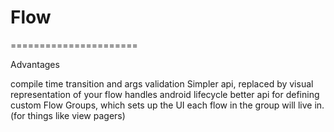 # Flow
======================

Advantages

compile time transition and args validation
Simpler api, replaced by visual representation of your flow
handles android lifecycle better
api for defining custom Flow Groups, which sets up the UI each flow in the group will live in. (for things like view pagers)